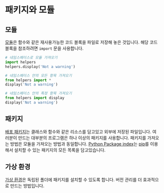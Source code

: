 # 패키지와 모듈

## 모듈

[모듈](https://docs.python.org/3/tutorial/modules.html)은 함수와 같은 재사용가능한 코드 블록을 파일로 저장해 놓은 것입니다. 해당 코드블록을 참조하려면 `import` 문을 사용합니다.

``` python
# 네임스페이스로 모듈 가져오기
import helpers
helpers.display('Not a warning')

# 네임스페이스 안의 모든 항목 가져오기
from helpers import *
display('Not a warning')

# 네임스페이스 안의 특정 항목 가져오기
from helpers import display
display('Not a warning')
```

## 패키지

[배포 패키지](https://packaging.python.org/glossary/#term-distribution-package)는 클래스와 함수와 같은 리소스를 담고있고 외부에 저장된 파일입니다. 여러분이 만드는 대부분의 프로그램은 하나 이상의 패키지를 사용합니다. 패키지를 가져오는 방법은 모듈을 가져오는 방법과 동일합니다. [Python Package index](https://pypi.org/)는 [pip](https://pip.pypa.io/en/stable/)를 이용해서 설치할 수 있는 패키지의 모든 목록을 담고있습니다.

## 가상 환경

[가상 환경](https://docs.python.org/3.7/tutorial/venv.html)은 독립된 폴더에 패키지를 설치할 수 있도록 합니다. 버전 관리를 더 효과적으로 만드는 방법입니다.

``` console

```
